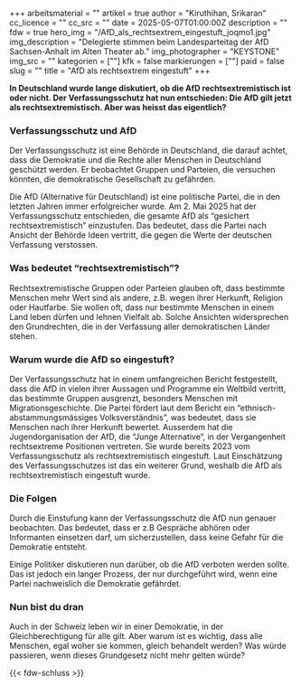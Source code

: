 +++
arbeitsmaterial = ""
artikel = true
author = "Kiruthihan, Srikaran"
cc_licence = ""
cc_src = ""
date = 2025-05-07T01:00:00Z
description = ""
fdw = true
hero_img = "/AfD_als_rechtsextrem_eingestuft_joqmo1.jpg"
img_description = "Delegierte stimmen beim Landesparteitag der AfD Sachsen-Anhalt im Alten Theater ab."
img_photographer = "KEYSTONE"
img_src = ""
kategorien = [""]
kfk = false
markierungen = [""]
paid = false
slug = ""
title = "AfD als rechtsextrem eingestuft"
+++

**In Deutschland wurde lange diskutiert, ob die AfD rechtsextremistisch ist oder nicht. Der Verfassungsschutz hat nun entschieden: Die AfD gilt jetzt als rechtsextremistisch. Aber was heisst das eigentlich?**

### Verfassungsschutz und AfD

Der Verfassungsschutz ist eine Behörde in Deutschland, die darauf achtet, dass die Demokratie und die Rechte aller Menschen in Deutschland geschützt werden. Er beobachtet Gruppen und Parteien, die versuchen könnten, die demokratische Gesellschaft zu gefährden.

Die AfD (Alternative für Deutschland) ist eine politische Partei, die in den letzten Jahren immer erfolgreicher wurde. Am 2. Mai 2025 hat der Verfassungsschutz entschieden, die gesamte AfD als “gesichert rechtsextremistisch” einzustufen. Das bedeutet, dass die Partei nach Ansicht der Behörde Ideen vertritt, die gegen die Werte der deutschen Verfassung verstossen.
 
### Was bedeutet “rechtsextremistisch”?

Rechtsextremistische Gruppen oder Parteien glauben oft, dass bestimmte Menschen mehr Wert sind als andere, z.B. wegen ihrer Herkunft, Religion oder Hautfarbe. Sie wollen oft, dass nur bestimmte Menschen in einem Land leben dürfen und lehnen Vielfalt ab. Solche Ansichten widersprechen den Grundrechten, die in der Verfassung aller demokratischen Länder stehen. 

### Warum wurde die AfD so eingestuft?

Der Verfassungsschutz hat in einem umfangreichen Bericht festgestellt, dass die AfD in vielen ihrer Aussagen und Programme ein Weltbild vertritt, das bestimmte Gruppen ausgrenzt, besonders Menschen mit Migrationsgeschichte. Die Partei fördert laut dem Bericht ein “ethnisch-abstammungsmässiges Volksverständnis”, was bedeutet, dass sie Menschen nach ihrer Herkunft bewertet. Ausserdem hat die Jugendorganisation der AfD, die “Junge Alternative”, in der Vergangenheit rechtsextreme Positionen vertreten. Sie wurde bereits 2023 vom Verfassungsschutz als rechtsextremistisch eingestuft. Laut Einschätzung des Verfassungsschutzes ist das ein weiterer Grund, weshalb die AfD als rechtsextremistisch eingestuft wurde.

### Die Folgen

Durch die Einstufung kann der Verfassungsschutz die AfD nun genauer beobachten. Das bedeutet, dass er z.B Gespräche abhören oder Informanten einsetzen darf, um sicherzustellen, dass keine Gefahr für die Demokratie entsteht.

Einige Politiker diskutieren nun darüber, ob die AfD verboten werden sollte. Das ist jedoch ein langer Prozess, der nur durchgeführt wird, wenn eine Partei nachweislich die Demokratie gefährdet.

### Nun bist du dran

Auch in der Schweiz leben wir in einer Demokratie, in der Gleichberechtigung für alle gilt. Aber warum ist es wichtig, dass alle Menschen, egal woher sie kommen, gleich behandelt werden? Was würde passieren, wenn dieses Grundgesetz nicht mehr gelten würde?

{{< fdw-schluss >}}